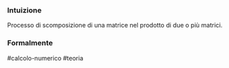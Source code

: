 ### Intuizione
Processo di scomposizione di una matrice nel prodotto di due o più matrici. 


### Formalmente


#calcolo-numerico #teoria  